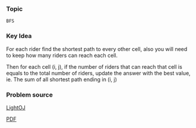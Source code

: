 
### Topic

    BFS


### Key Idea

For each rider find the shortest path to every other cell, also you will need to keep how many riders can reach each cell.

Then for each cell (i, j), if the number of riders that can reach that cell is equals to the total number of riders, update the answer
with the best value, ie. The sum of all shortest path ending in (i, j)


### Problem source

[LightOJ](http://lightoj.com/volume_showproblem.php?problem=1046)

[PDF](http://lightoj.com/volume_showproblem.php?problem=1046&language=english&type=pdf)

